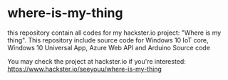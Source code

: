 # where-is-my-thing
this repository contain all codes for my hackster.io project: "Where is my thing". This repository include source code for Windows 10 IoT core, Windows 10 Universal App, Azure Web API and Arduino Source code

You may check the project at hackster.io if you're interested: 
https://www.hackster.io/seeyouu/where-is-my-thing

